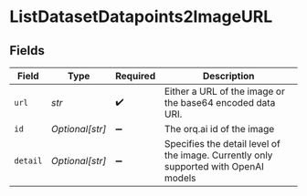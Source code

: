 # ListDatasetDatapoints2ImageURL


## Fields

| Field                                                                                | Type                                                                                 | Required                                                                             | Description                                                                          |
| ------------------------------------------------------------------------------------ | ------------------------------------------------------------------------------------ | ------------------------------------------------------------------------------------ | ------------------------------------------------------------------------------------ |
| `url`                                                                                | *str*                                                                                | :heavy_check_mark:                                                                   | Either a URL of the image or the base64 encoded data URI.                            |
| `id`                                                                                 | *Optional[str]*                                                                      | :heavy_minus_sign:                                                                   | The orq.ai id of the image                                                           |
| `detail`                                                                             | *Optional[str]*                                                                      | :heavy_minus_sign:                                                                   | Specifies the detail level of the image. Currently only supported with OpenAI models |